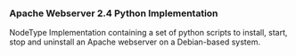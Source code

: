 ### Apache Webserver 2.4 Python Implementation

NodeType Implementation containing a set of python scripts to install, start, stop and uninstall an Apache webserver on a Debian-based system.
